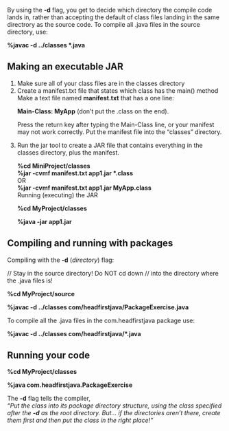 By using the <b>-d</b> flag, you get to decide which directory the compile code lands in,
rather than accepting the default of class files landing in the same directrory
as the source code. To compile all .java files in the source directory, use:

<b>%javac -d ../classes *.java</b>


<H2>Making an executable JAR</H2>

<ol>
  <li>Make sure all of your class files are in the classes directory</li>
  <li>Create a manifest.txt file that states which class has the main() method
  <br>Make a text file named <b>manifest.txt</b> that has a one line:

  <b>Main-Class: MyApp</b>
  (don’t put the .class on the end).

  Press the return key after typing the Main-Class line, or your manifest may not work correctly. Put the manifest file into the “classes” directory.</li>
  <li>Run the jar tool to create a JAR file that contains everything in the classes directory, plus the manifest.

  <b>%cd MiniProject/classes
  <br>%jar -cvmf manifest.txt app1.jar *.class</b>
  <br>OR
  <br><b>%jar -cvmf manifest.txt app1.jar MyApp.class</b>
  <br>
  Running (executing) the JAR

  <b>%cd MyProject/classes</b>

  <b>%java -jar app1.jar</b></li>
</ol>


<H2>Compiling and running with packages</H2>

Compiling with the <b>-d</b> (<i>directory</i>) flag:

// Stay in the source directory! Do NOT cd down
// into the directory where the .java files is!

<b>%cd MyProject/source

%javac -d ../classes com/headfirstjava/PackageExercise.java</b>

To compile all the .java files in the com.headfirstjava package use:

<b>%javac -d ../classes com/headfirstjava/*.java</b>


<H2>Running your code</H2>

<b>%cd MyProject/classes

%java com.headfirstjava.PackageExercise</b>

The <b>-d</b> flag tells the compiler,
<br><em>“Put the class into its package directory structure, using the class specified after the <b>-d</b> as the root directory. But... if the directories aren’t there, create them first and then put the class in the right place!”</em>
